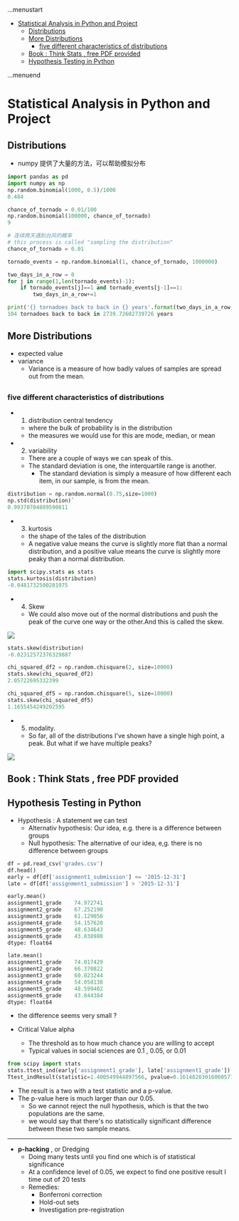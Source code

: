 ...menustart

 - [Statistical Analysis in Python and Project](#b12fdb9660ff87143953ef6b8062e5de)
     - [Distributions](#8c88565cb04f9c9f8cb8c9cb9309d1f2)
     - [More Distributions](#0e8df8dbf98a41a0f9b074ae6afbb382)
         - [five different characteristics of distributions](#9b3ddce31a3cfefd07476ea6ac4e9049)
     - [Book : Think Stats , free PDF provided](#87ef7fa2fecf7675715d8ca701fab666)
     - [Hypothesis Testing in Python](#a776871f9fd445962837a4dc94b0eb74)

...menuend


<h2 id="b12fdb9660ff87143953ef6b8062e5de"></h2>

# Statistical Analysis in Python and Project

<h2 id="8c88565cb04f9c9f8cb8c9cb9309d1f2"></h2>

## Distributions

 - numpy 提供了大量的方法，可以帮助模拟分布

```python
import pandas as pd
import numpy as np
np.random.binomial(1000, 0.5)/1000
0.484

chance_of_tornado = 0.01/100
np.random.binomial(100000, chance_of_tornado)
9

# 连续两天遇到台风的概率
# this process is called "sampling the distribution"
chance_of_tornado = 0.01

tornado_events = np.random.binomial(1, chance_of_tornado, 1000000)

two_days_in_a_row = 0
for j in range(1,len(tornado_events)-1):
    if tornado_events[j]==1 and tornado_events[j-1]==1:
        two_days_in_a_row+=1

print('{} tornadoes back to back in {} years'.format(two_days_in_a_row, 1000000/365))
104 tornadoes back to back in 2739.72602739726 years
```

<h2 id="0e8df8dbf98a41a0f9b074ae6afbb382"></h2>

## More Distributions

 - expected value
 - variance
    - Variance is a measure of how badly values of  samples are spread out from the mean.

<h2 id="9b3ddce31a3cfefd07476ea6ac4e9049"></h2>

### five different characteristics of distributions

 - 1. distribution central tendency
    - where the bulk of probability is in the distribution
    - the measures we would use for this are mode, median, or mean
 - 2. variability
    - There are a couple of ways we can speak of this. 
    - The standard deviation is one, the interquartile range is another.
        - The standard deviation is simply a measure of how different each item, in our sample, is from the mean. 

```python
distribution = np.random.normal(0.75,size=1000)
np.std(distribution)`
0.99370704889590811
```

 - 3. kurtosis 
    - the shape of the tales of the distribution 
    - A negative value means the curve is slightly more flat than a normal distribution,  and a positive value means the curve is slightly more peaky than a normal distribution. 

```python
import scipy.stats as stats
stats.kurtosis(distribution)
-0.0481732500281975
```

 - 4. Skew
    - We could also move out of the normal distributions and push the peak of the curve one way or the other.And this is called the skew. 

![](https://raw.githubusercontent.com/mebusy/notes/master/imgs/pandas_distribution_skew.png)

```python
stats.skew(distribution)
-0.02312572376329887

chi_squared_df2 = np.random.chisquare(2, size=10000)
stats.skew(chi_squared_df2)
2.05722695332399

chi_squared_df5 = np.random.chisquare(5, size=10000)
stats.skew(chi_squared_df5)
1.1655454249202595
```

 - 5. modality. 
    - So far, all of the distributions I've shown have a single high point, a peak. But what if we have multiple peaks? 

![](https://raw.githubusercontent.com/mebusy/notes/master/imgs/pandas_distribtuion_bimodal.png)

<h2 id="87ef7fa2fecf7675715d8ca701fab666"></h2>

## Book : Think Stats , free PDF provided

<h2 id="a776871f9fd445962837a4dc94b0eb74"></h2>

## Hypothesis Testing in Python

 - Hypothesis : A statement we can test
    - Alternativ hypothesis: Our idea, e.g. there is a difference between groups
    - Null hypothesis: The alternative of our idea, e,g. there is no difference between groups

```python
df = pd.read_csv('grades.csv')
df.head()
early = df[df['assignment1_submission'] <= '2015-12-31']
late = df[df['assignment1_submission'] > '2015-12-31']

early.mean()
assignment1_grade    74.972741
assignment2_grade    67.252190
assignment3_grade    61.129050
assignment4_grade    54.157620
assignment5_grade    48.634643
assignment6_grade    43.838980
dtype: float64

late.mean()
assignment1_grade    74.017429
assignment2_grade    66.370822
assignment3_grade    60.023244
assignment4_grade    54.058138
assignment5_grade    48.599402
assignment6_grade    43.844384
dtype: float64
```
 
 - the difference seems very small ?
 

 - Critical Value alpha
    - The threshold as to how much chance you are willing to accept
    - Typical values in social sciences are 0.1 , 0.05, or 0.01

```python
from scipy import stats
stats.ttest_ind(early['assignment1_grade'], late['assignment1_grade'])
Ttest_indResult(statistic=1.400549944897566, pvalue=0.16148283016060577)
```

 - The result is a two with a test statistic and a p-value. 
 - The p-value here is much larger than our 0.05. 
    - So we cannot reject the null hypothesis, which is that the two populations are the same. 
    - we would say that there's no statistically significant difference between these two sample means. 

---

 - **p-hacking** , or Dredging
    - Doing many tests until you find one which is of statistical significance
    - At a confidence level of 0.05, we expect to find one positive result I time out of 20 tests
    - Remedies:
        - Bonferroni correction
        - Hold-out sets
        - Investigation pre-registration


